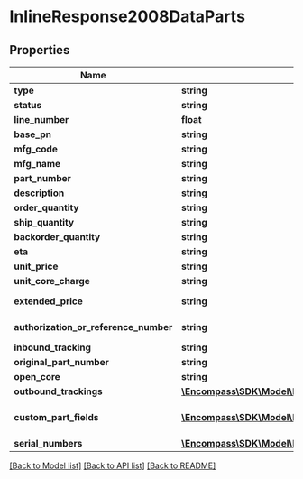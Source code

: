 # InlineResponse2008DataParts

## Properties
Name | Type | Description | Notes
------------ | ------------- | ------------- | -------------
**type** | **string** | type of item |Value|Description| |-------|--------| |ORDER|| |RETURN|| |CORE RETURN|| |CORE BILLING|| |CREDIT|| | [optional] 
**status** | **string** | status of item |Value|Description| |-------|--------| |SHIPPING|| |BACKORDER|| |ON HOLD|| |NOT RECEIVED|| |SHIPPED|| |ISSUED|| |CANCELLED|| |BILLED|| | [optional] 
**line_number** | **float** | line# on our record | [optional] 
**base_pn** | **string** | internal Encompass part id# | [optional] 
**mfg_code** | **string** | manufacturer code | [optional] 
**mfg_name** | **string** | manufacturer name | [optional] 
**part_number** | **string** | part number | [optional] 
**description** | **string** | part description | [optional] 
**order_quantity** | **string** | quantity ordered | [optional] 
**ship_quantity** | **string** | quantity shipped | [optional] 
**backorder_quantity** | **string** | quantity on backorder | [optional] 
**eta** | **string** | estimated time of arrival | [optional] 
**unit_price** | **string** | unit price | [optional] 
**unit_core_charge** | **string** | unit core charge | [optional] 
**extended_price** | **string** | extended price (unitPrice+unitCoreCharge)*shipQuantity | [optional] 
**authorization_or_reference_number** | **string** | part reference number or manufacturer authorization | [optional] 
**inbound_tracking** | **string** | tracking number for a return package | [optional] 
**original_part_number** | **string** | original Part Number | [optional] 
**open_core** | **string** | items has an open core (Y/N) | [optional] 
**outbound_trackings** | [**\Encompass\SDK\Model\InlineResponse2008DataOutboundTrackings[]**](InlineResponse2008DataOutboundTrackings.md) | array of outbound tracking details | [optional] 
**custom_part_fields** | [**\Encompass\SDK\Model\InlineResponse2008DataCustomPartFields[]**](InlineResponse2008DataCustomPartFields.md) | array of custom values that will be returned at the part level if they were provided during the order process | [optional] 
**serial_numbers** | [**\Encompass\SDK\Model\InlineResponse2008DataSerialNumbers[]**](InlineResponse2008DataSerialNumbers.md) | array of product serial numbers sold | [optional] 

[[Back to Model list]](../../README.md#documentation-for-models) [[Back to API list]](../../README.md#documentation-for-api-endpoints) [[Back to README]](../../README.md)

